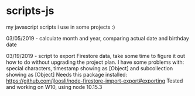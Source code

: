 # scripts-js
my javascript scripts i use in some projects :)

03/05/2019 - calculate month and year, comparing actual date and birthday date

03/19/2019 - script to export Firestore data, take some time to figure it out how to do without upgrading the project plan.
I have some problems with: special characters, timestamp showing as [Object] and subcollection showing as [Object]
Needs this package installed: https://github.com/jloosli/node-firestore-import-export#exporting
Tested and working on W10, using node 10.15.3

